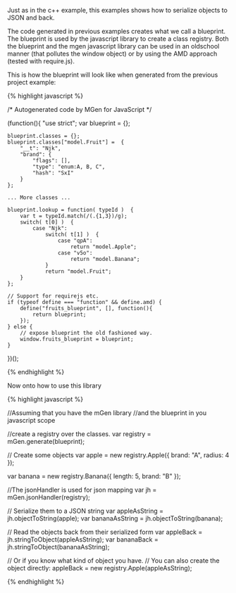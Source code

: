 ---
---
Just as in the c++ example, this examples shows how to serialize objects to JSON and back.

The code generated in previous examples creates what we call a blueprint. The blueprint is used by the javascript library to create a class registry. Both the blueprint and the mgen javascript library can be used in an oldschool manner (that pollutes the window object) or by using the AMD approach (tested with require.js).

This is how the blueprint will look like when generated from the previous project example:

{% highlight javascript %}

/* Autogenerated code by MGen for JavaScript */

(function(){
	"use strict";
	var blueprint = {};
	
	blueprint.classes = {};
	blueprint.classes["model.Fruit"] =  {
		"__t": "Njk",
		"brand": {
			"flags": [],
			"type": "enum:A, B, C",
			"hash": "SxI"
		}
	};

	... More classes ...

	blueprint.lookup = function( typeId )  {
		var t = typeId.match(/(.{1,3})/g);
		switch( t[0] )  {
			case "Njk":
				switch( t[1] )  {
					case "qpA":
						return "model.Apple";
					case "v5o":
						return "model.Banana";
				}
				return "model.Fruit";
		}
	};

	// Support for requirejs etc.
	if (typeof define === "function" && define.amd) {
		define("fruits_blueprint", [], function(){
			return blueprint;
		});
	} else {
		// expose blueprint the old fashioned way.
		window.fruits_blueprint = blueprint;
	}
})();

{% endhighlight %}

Now onto how to use this library


{% highlight javascript %}

//Assuming that you have the mGen library 
//and the blueprint in you javascript scope

//create a registry over the classes.
var registry = mGen.generate(blueprint);

// Create some objects
var apple = new registry.Apple({
	brand: "A",
	radius: 4
});

var banana = new registry.Banana({
	length: 5,
	brand: "B"
});

//The jsonHandler is used for json mapping
var jh = mGen.jsonHandler(registry);

// Serialize them to a JSON string
var appleAsString = jh.objectToString(apple);
var bananaAsString = jh.objectToString(banana);

// Read the objects back from their serialized form
var appleBack = jh.stringToObject(appleAsString);
var bananaBack = jh.stringToObject(bananaAsString);

// Or if you know what kind of object you have.
// You can also create the object directly:
appleBack = new registry.Apple(appleAsString);

{% endhighlight  %}